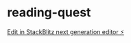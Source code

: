 # reading-quest

[Edit in StackBlitz next generation editor ⚡️](https://stackblitz.com/~/github.com/richjones4364/reading-quest)